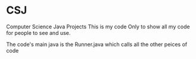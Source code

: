 # CSJ
Computer Science Java Projects
This is my code Only to show all my code for people to see and use.

The code's main java is the Runner.java which calls all the other peices of code
